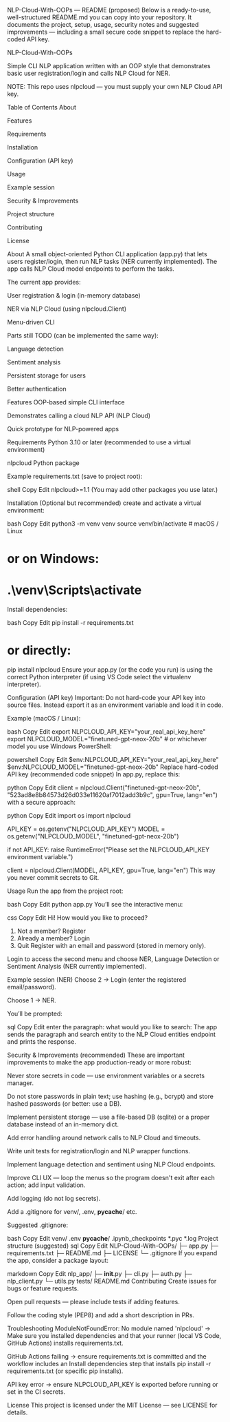 NLP-Cloud-With-OOPs — README (proposed)
Below is a ready-to-use, well-structured README.md you can copy into your repository.
It documents the project, setup, usage, security notes and suggested improvements — including a small secure code snippet to replace the hard-coded API key.

NLP-Cloud-With-OOPs

Simple CLI NLP application written with an OOP style that demonstrates basic user registration/login and calls NLP Cloud for NER.

NOTE: This repo uses nlpcloud — you must supply your own NLP Cloud API key.

Table of Contents
About

Features

Requirements

Installation

Configuration (API key)

Usage

Example session

Security & Improvements

Project structure

Contributing

License

About
A small object-oriented Python CLI application (app.py) that lets users register/login, then run NLP tasks (NER currently implemented). The app calls NLP Cloud model endpoints to perform the tasks.

The current app provides:

User registration & login (in-memory database)

NER via NLP Cloud (using nlpcloud.Client)

Menu-driven CLI

Parts still TODO (can be implemented the same way):

Language detection

Sentiment analysis

Persistent storage for users

Better authentication

Features
OOP-based simple CLI interface

Demonstrates calling a cloud NLP API (NLP Cloud)

Quick prototype for NLP-powered apps

Requirements
Python 3.10 or later (recommended to use a virtual environment)

nlpcloud Python package

Example requirements.txt (save to project root):

shell
Copy
Edit
nlpcloud>=1.1
(You may add other packages you use later.)

Installation
(Optional but recommended) create and activate a virtual environment:

bash
Copy
Edit
python3 -m venv venv
source venv/bin/activate      # macOS / Linux
# or on Windows:
# .\venv\Scripts\activate
Install dependencies:

bash
Copy
Edit
pip install -r requirements.txt
# or directly:
pip install nlpcloud
Ensure your app.py (or the code you run) is using the correct Python interpreter (if using VS Code select the virtualenv interpreter).

Configuration (API key)
Important: Do not hard-code your API key into source files. Instead export it as an environment variable and load it in code.

Example (macOS / Linux):

bash
Copy
Edit
export NLPCLOUD_API_KEY="your_real_api_key_here"
export NLPCLOUD_MODEL="finetuned-gpt-neox-20b"   # or whichever model you use
Windows PowerShell:

powershell
Copy
Edit
$env:NLPCLOUD_API_KEY="your_real_api_key_here"
$env:NLPCLOUD_MODEL="finetuned-gpt-neox-20b"
Replace hard-coded API key (recommended code snippet)
In app.py, replace this:

python
Copy
Edit
client = nlpcloud.Client("finetuned-gpt-neox-20b", "523ad8e8b84573d26d033e11620af7012add3b9c", gpu=True, lang="en")
with a secure approach:

python
Copy
Edit
import os
import nlpcloud

API_KEY = os.getenv("NLPCLOUD_API_KEY")
MODEL = os.getenv("NLPCLOUD_MODEL", "finetuned-gpt-neox-20b")

if not API_KEY:
    raise RuntimeError("Please set the NLPCLOUD_API_KEY environment variable.")

client = nlpcloud.Client(MODEL, API_KEY, gpu=True, lang="en")
This way you never commit secrets to Git.

Usage
Run the app from the project root:

bash
Copy
Edit
python app.py
You’ll see the interactive menu:

css
Copy
Edit
Hi! How would you like to proceed?
1. Not a member? Register
2. Already a member? Login
3. Quit
Register with an email and password (stored in memory only).

Login to access the second menu and choose NER, Language Detection or Sentiment Analysis (NER currently implemented).

Example session (NER)
Choose 2 → Login (enter the registered email/password).

Choose 1 → NER.

You’ll be prompted:

sql
Copy
Edit
enter the paragraph:
what would you like to search:
The app sends the paragraph and search entity to the NLP Cloud entities endpoint and prints the response.

Security & Improvements (recommended)
These are important improvements to make the app production-ready or more robust:

Never store secrets in code — use environment variables or a secrets manager.

Do not store passwords in plain text; use hashing (e.g., bcrypt) and store hashed passwords (or better: use a DB).

Implement persistent storage — use a file-based DB (sqlite) or a proper database instead of an in-memory dict.

Add error handling around network calls to NLP Cloud and timeouts.

Write unit tests for registration/login and NLP wrapper functions.

Implement language detection and sentiment using NLP Cloud endpoints.

Improve CLI UX — loop the menus so the program doesn't exit after each action; add input validation.

Add logging (do not log secrets).

Add a .gitignore for venv/, .env, __pycache__/ etc.

Suggested .gitignore:

bash
Copy
Edit
venv/
.env
__pycache__/
.ipynb_checkpoints
*.pyc
*.log
Project structure (suggested)
sql
Copy
Edit
NLP-Cloud-With-OOPs/
├─ app.py
├─ requirements.txt
├─ README.md
├─ LICENSE
└─ .gitignore
If you expand the app, consider a package layout:

markdown
Copy
Edit
nlp_app/
  ├─ __init__.py
  ├─ cli.py
  ├─ auth.py
  ├─ nlp_client.py
  └─ utils.py
tests/
README.md
Contributing
Create issues for bugs or feature requests.

Open pull requests — please include tests if adding features.

Follow the coding style (PEP8) and add a short description in PRs.

Troubleshooting
ModuleNotFoundError: No module named 'nlpcloud' → Make sure you installed dependencies and that your runner (local VS Code, GitHub Actions) installs requirements.txt.

GitHub Actions failing → ensure requirements.txt is committed and the workflow includes an Install dependencies step that installs pip install -r requirements.txt (or specific pip installs).

API key error → ensure NLPCLOUD_API_KEY is exported before running or set in the CI secrets.

License
This project is licensed under the MIT License — see LICENSE for details.

